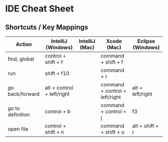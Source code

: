 # IDE Cheat Sheet #


## Shortcuts / Key Mappings ##

 | Action            | IntelliJ (Windows) | IntelliJ (Mac) | Xcode (Mac) | Eclipse (Windows) |
 | ----------------- | ------------------ | -------------- | ----------- | ----------------- |
 | find, global      | control + shift + f |  | command + shift + f |  |
 | run               | shift + f10 |  | command + r |  |
 | go back/forward   | alt + control + left/right |  | command + control + left/right | alt + left/right |
 | go to definition  | control + b |  | command + control + j | f3 |
 | open file         | control + shift + n |  | command + shift + o | alt + shift + r |

